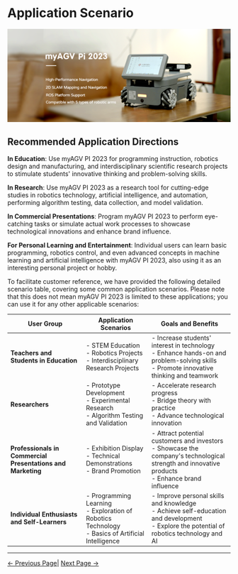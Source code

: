 # Application Scenario

<img src="../../resources/1-ProductIntroduction/myagvPI/PI-main.png " width="800" height="auto" />

## Recommended Application Directions

**In Education**: Use myAGV PI 2023 for programming instruction, robotics design and manufacturing, and interdisciplinary scientific research projects to stimulate students' innovative thinking and problem-solving skills.

**In Research**: Use myAGV PI 2023 as a research tool for cutting-edge studies in robotics technology, artificial intelligence, and automation, performing algorithm testing, data collection, and model validation.

**In Commercial Presentations**: Program myAGV PI 2023 to perform eye-catching tasks or simulate actual work processes to showcase technological innovations and enhance brand influence.

**For Personal Learning and Entertainment**: Individual users can learn basic programming, robotics control, and even advanced concepts in machine learning and artificial intelligence with myAGV PI 2023, also using it as an interesting personal project or hobby.

To facilitate customer reference, we have provided the following detailed scenario table, covering some common application scenarios. Please note that this does not mean myAGV PI 2023 is limited to these applications; you can use it for any other applicable scenarios:

| User Group | Application Scenarios | Goals and Benefits |
|------------|-----------------------|--------------------|
| **Teachers and Students in Education** | - STEM Education<br>- Robotics Projects<br>- Interdisciplinary Research Projects | - Increase students' interest in technology<br>- Enhance hands-on and problem-solving skills<br>- Promote innovative thinking and teamwork |
| **Researchers** | - Prototype Development<br>- Experimental Research<br>- Algorithm Testing and Validation | - Accelerate research progress<br>- Bridge theory with practice<br>- Advance technological innovation |
| **Professionals in Commercial Presentations and Marketing** | - Exhibition Display<br>- Technical Demonstrations<br>- Brand Promotion | - Attract potential customers and investors<br>- Showcase the company's technological strength and innovative products<br>- Enhance brand influence |
| **Individual Enthusiasts and Self-Learners** | - Programming Learning<br>- Exploration of Robotics Technology<br>- Basics of Artificial Intelligence | - Improve personal skills and knowledge<br>- Achieve self-education and development<br>- Explore the potential of robotics technology and AI |

---

 [← Previous Page](1.2-SuitableUsers.md)| [Next Page →](1.4-AccessoriesTools/1.4-AccessoriesTools.md)